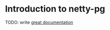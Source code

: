 # Introduction to netty-pg

TODO: write [great documentation](http://jacobian.org/writing/what-to-write/)
